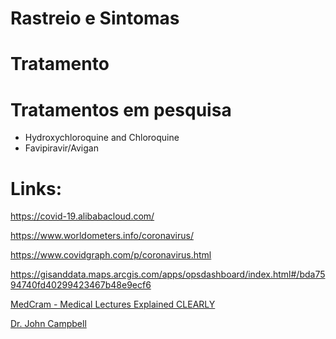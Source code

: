 # Rastreio e Sintomas


# Tratamento


# Tratamentos em pesquisa

* Hydroxychloroquine and Chloroquine
* Favipiravir/Avigan 


# Links:
https://covid-19.alibabacloud.com/

https://www.worldometers.info/coronavirus/

https://www.covidgraph.com/p/coronavirus.html

https://gisanddata.maps.arcgis.com/apps/opsdashboard/index.html#/bda7594740fd40299423467b48e9ecf6

[MedCram - Medical Lectures Explained CLEARLY](https://www.youtube.com/channel/UCG-iSMVtWbbwDDXgXXypARQ)

[Dr. John Campbell](https://www.youtube.com/channel/UCF9IOB2TExg3QIBupFtBDxg)
